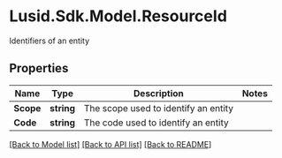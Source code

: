 # Lusid.Sdk.Model.ResourceId
Identifiers of an entity

## Properties

Name | Type | Description | Notes
------------ | ------------- | ------------- | -------------
**Scope** | **string** | The scope used to identify an entity | 
**Code** | **string** | The code used to identify an entity | 

[[Back to Model list]](../README.md#documentation-for-models) [[Back to API list]](../README.md#documentation-for-api-endpoints) [[Back to README]](../README.md)

